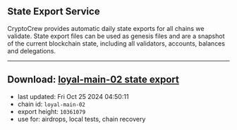 ## State Export Service
CryptoCrew provides automatic daily state exports for all chains we validate. State export files can be used as genesis files and are a snapshot of the current blockchain state, including all validators, accounts, balances and delegations.

---
**Download: [loyal-main-02 state export](https://dl-eu2.ccvalidators.com/SERVICE/loyal/loyal-main-02_export_10361079.json)**
---

- last updated: Fri Oct 25 2024 04:50:11
- chain id: `loyal-main-02`
- export height: `10361079`
- use for: airdrops, local tests, chain recovery
